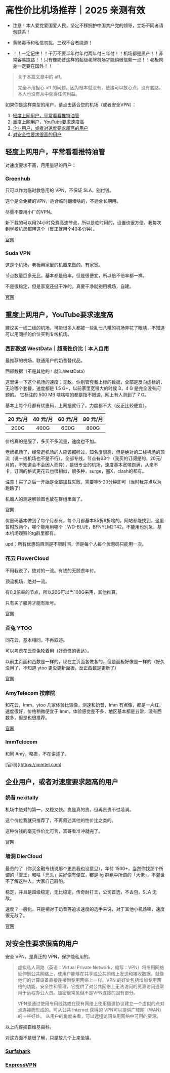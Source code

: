 # 高性价比机场推荐｜2025 亲测有效

* 注意！本人爱党爱国爱人民，坚定不移拥护中国共产党的领导，立场不同者请勿联系！
* 黄赌毒币和私信勿扰，三观不合者绕道！

* ！！一定记住！！千万不要半年付年付两年付三年付！！机场都是黑产！！非常容易跑路！！只有像奶昔这样的超级老牌机场才能稍微信赖一点！！老板肉身一定要在国外！！

> 关于本篇文章中的 aff。
> 
> 完全不用担心 aff 的问题，因为根本就没有，链接可以放心点，没有套路，本人也没有从中获得任何利益。


如果你是这样类型的用户，请点击适合您的机场（或者安全VPN）：

1. [轻度上网用户，平常看看推特油管](#jump1)
2. [重度上网用户，YouTube要求速度高](#jump2)
3. [企业用户，或者对速度要求超高的用户](#jump3)
4. [对安全性要求很高的用户](#jump4)

## <span id = "jump1">轻度上网用户，平常看看推特油管</span>

对速度要求不高，月用量轻的用户：

### Greenhub

只可以作为临时救急用的 VPN，不保证 SLA，别付钱。

这个是全免费的VPN，适合临时翻墙啥的，不适合长期用。

尽量不要用小厂的VPN。

新下载的可以用24小时免费高速节点，所以是临时用的，设置也很方便。我每次到学校机房都用这个（反正就用个40多分钟）。

[官网](https://greenhubtx.ga/)

### Suda VPN

这是个机场，老板用家里的机器来做的，有家宽。

节点数量巨多无比，基本都是倍率，但是很便宜，所以倍不倍率都一样。

不是很稳定，但是家宽还挺干净的。真要干净就别用机场，自建。

[官网](https://fast.sudatech.top/)

## <span id = "jump2">重度上网用户，YouTube要求速度高</span>

建议买一线二线的机场。可能很多人都被一些乱七八糟的机场弄花了眼睛，不知道可以用同样的价位买到专线机场。

### 西部数据 WestData｜超高性价比｜本人自用

最推荐的机场，联通用户的奶昔替代品。

西部数据（不是其他的！就叫WestData）

这里讲一下这个机场的速度：无敌。你别管套餐上标的数据，全部是反向虚标的，无论哪个套餐，速度都是 1.5 G+，以前家里宽带大的时候 3，4 G 是完全没有问题的。
它标注的 500 MB 啥啥啥的都是指不限速，网上有人测到了 7 G。

基本上每个月都有优惠码，上网搜就行了。力度都不大（反正比较便宜）。

| 20 元/月| 40 元/月 | 60 元/月 | 80 元/月 |
|:---------:|:--------:|:--------:|:--------:|
| 200G | 400G | 600G | 800G |

价格真的是服了，多买不多流量，速度也不加。

老牌机场了，经常逛机场的人应该都听过，知名度很高，但是绝对的二线机场的顶流（说一线机场也不是不行），全部专线，节点有63个（我买的订阅是的，20元/月的，不知道会不会因人而异），是很专业的机场，速度基本宽带跑满，从来不卡，订阅的格式更花云也很相似，很多种，surge，圈X，clash的都有。

注意！买了之后一开始是全部加载失败，需要等5-20分钟即可（当时我差点以为跑路了）

机器人的测速解锁图也放在群组里面了。

[官网](https://wd-gold.com/)

优惠码基本做到了每个月都有，每个月都基本85折8折啥的，网站都能找到，这里暂时放两个，哪个能用用哪个：WD-BLUE，BFNYLM2T42。不能用也别急，基本机场观察的tg群里都有。

upd：所有优惠码目测是不限时间，但是每个人每个优惠码只能用一次。

### 花云 FlowerCloud

不用我说了，绝对的一流。有钱的无顾虑年付。

顶流机场，绝对一流。

有0.2倍率的节点，所以20G可以当100G来用，其他推算。

只有买了服务才能有账号。

[官网](https://flowercloud.net/)

### 歪兔 YTOO

同花云，基本相同，不再叙述。

可以考虑花云歪兔轮着用（好奇怪的表达）。

以前主页面和西数是一样的，现在主页面各做各的，但是面板好像是一样的（好久没用了，不知道 ytoo 更没更新面板，反正西数是更新了）

[官网](https://waitu.asia/)

### AmyTelecom 按摩院

和花云，Imm，ytoo 几家体验比较像，测速和奶昔，Imm 有点像，都是一片红，速度很好，价格稍微便宜于 Imm，体验感觉差不多，地区基本都是五常，没有西数多，但是也很推荐。

[官网](https://amytele.com)

### ImmTelecom

和同 Amy，略贵，不在讲述了。

[官网]((https://immtel.com)

## <span id = "jump3">企业用户，或者对速度要求超高的用户</span>

### 奶昔 nexitally

机场中绝对的第一，又稳又快。贵是真的贵，但再贵贵不过墙洞。

这个价位我就只推荐了，不再叙述其他的性价比之类的。

这种价钱的毫无性价比可言，富哥看准冲就完了。

[官网](https://nexitallysafe.com/)

### 墙洞 DlerCloud

最贵的了（你买金融专线说那个更贵我也没意见），年付 1500+，当然你找那个所谓的「雪王」和啥「光头」买好像有便宜，都是 tg 群组中所谓的「大佬」，不混世不了解这种人，大家自己斟酌。

稳定，并且是超级稳定，无比稳定，传奇耐打王，公司首选，不丢包，SLA 无敌。

速度？一般化，只是相对于奶昔等追求速度的选手来说，对于其他小机场嘛，速度很无敌了。

[官网](https://dlercloud.com/)

## <span id = "jump3">对安全性要求很高的用户</span>

安全 VPN，是真正的 VPN，保护隐私用的。

> 虚拟私人网路（英语：Virtual Private Network，缩写：VPN）将专用网络延伸到公共网络上，使用户能够在共享或公共网络上发送和接收数据，就像他们的计算设备直接连接到专用网络上一样。VPN 的好处包括增加专用网络的功能、安全性和管理，它提供了对公共网络上无法访问的资源访问通常用于远程办公人员。加密很常见但不是VPN连接的固有部分。
> 
> VPN是通过使用专用线路或在现有网络上使用隧道协议建立一个虚拟的点对点连接而形成的。可从公共 Internet 获得的 VPN可以提供广域网（WAN）的一些好处。 从用户的角度来看，可以远程访问专用网络中可用的资源。

以上内容摘自维基百科。

对这方面不是很了解，只是放几个上来坐镇。

### [Surfshark](https://surfshark.com/zh)

### [ExpressVPN](https://www.expressvpn.com/)
